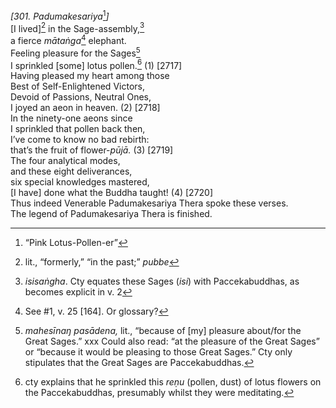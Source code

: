 *\[301. Padumakesariya*[^1]*\]*  
\[I lived\][^2] in the Sage-assembly,[^3]  
a fierce *mātaṅga*[^4] elephant.  
Feeling pleasure for the Sages[^5]  
I sprinkled \[some\] lotus pollen.[^6] (1) \[2717\]  
Having pleased my heart among those  
Best of Self-Enlightened Victors,  
Devoid of Passions, Neutral Ones,  
I joyed an aeon in heaven. (2) \[2718\]  
In the ninety-one aeons since  
I sprinkled that pollen back then,  
I’ve come to know no bad rebirth:  
that’s the fruit of flower-*pūjā.* (3) \[2719\]  
The four analytical modes,  
and these eight deliverances,  
six special knowledges mastered,  
\[I have\] done what the Buddha taught! (4) \[2720\]  
Thus indeed Venerable Padumakesariya Thera spoke these verses.  
The legend of Padumakesariya Thera is finished.  
[^1]: “Pink Lotus-Pollen-er”  
[^2]: lit., “formerly,” “in the past;” *pubbe*  
[^3]: *isisaṅgha*. Cty equates these Sages (*isi*) with Paccekabuddhas,
    as becomes explicit in v. 2  
[^4]: See \#1, v. 25 \[164\]. Or glossary?  
[^5]: *mahesīnaŋ pasādena,* lit., “because of \[my\] pleasure about/for
    the Great Sages.” xxx Could also read: “at the pleasure of the Great
    Sages” or “because it would be pleasing to those Great Sages.” Cty
    only stipulates that the Great Sages are Paccekabuddhas.  
[^6]: cty explains that he sprinkled this *reṇu* (pollen, dust) of lotus
    flowers on the Paccekabuddhas, presumably whilst they were
    meditating.
